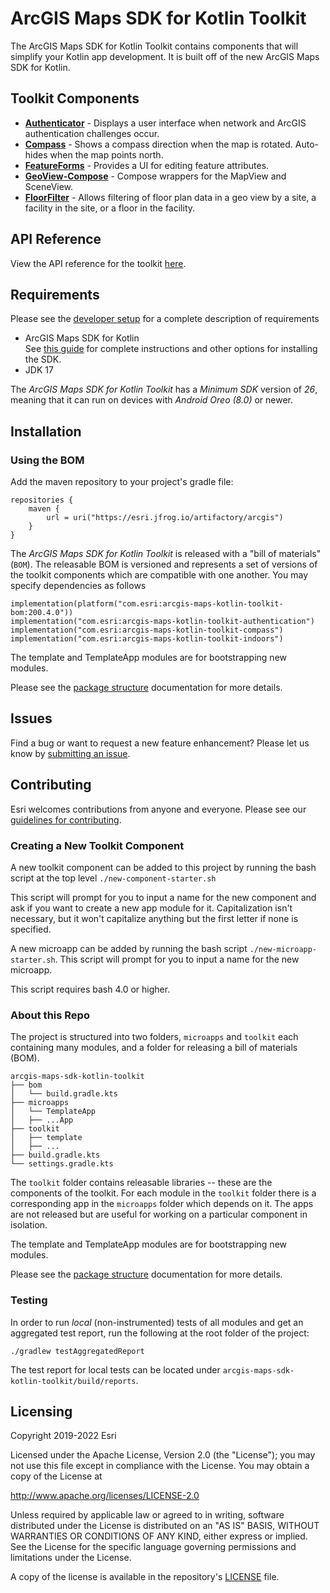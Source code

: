 # ArcGIS Maps SDK for Kotlin Toolkit

The ArcGIS Maps SDK for Kotlin Toolkit contains components that will simplify your Kotlin app development. It is built off of the new ArcGIS Maps SDK for Kotlin.

## Toolkit Components

* **[Authenticator](toolkit/authentication)** - Displays a user interface when network and ArcGIS authentication challenges occur.
* **[Compass](toolkit/compass)** - Shows a compass direction when the map is rotated. Auto-hides when the map points north.
* **[FeatureForms](toolkit/featureforms)** - Provides a UI for editing feature attributes.
* **[GeoView-Compose](toolkit/geoview-compose)** - Compose wrappers for the MapView and SceneView.
* **[FloorFilter](toolkit/indoors)** - Allows filtering of floor plan data in a geo view by a site, a facility in the site, or a floor in the facility.

## API Reference

View the API reference for the toolkit [here](https://developers.arcgis.com/kotlin/toolkit-api-reference/index.html).

## Requirements

Please see the [developer setup](doc/general/developer_setup.md) for a complete description of requirements
* ArcGIS Maps SDK for Kotlin    
  See [this guide](https://developers.arcgis.com/kotlin/install-and-set-up/) for complete instructions and
other options for installing the SDK.
* JDK 17

The *ArcGIS Maps SDK for Kotlin Toolkit* has a *Minimum SDK* version of *26*, meaning that it can run on devices with *Android Oreo (8.0)* or newer.

## Installation

### Using the BOM

Add the maven repository to your project's gradle file:

```
repositories {
    maven {
        url = uri("https://esri.jfrog.io/artifactory/arcgis")
    }
}
```

The *ArcGIS Maps SDK for Kotlin Toolkit* is released with a "bill of materials" (`BOM`). The releasable BOM is versioned and represents a set of versions of the toolkit components which are compatible with one another. You may specify dependencies as follows

```
implementation(platform("com.esri:arcgis-maps-kotlin-toolkit-bom:200.4.0"))
implementation("com.esri:arcgis-maps-kotlin-toolkit-authentication")
implementation("com.esri:arcgis-maps-kotlin-toolkit-compass")
implementation("com.esri:arcgis-maps-kotlin-toolkit-indoors")
```

The template and TemplateApp modules are for bootstrapping new modules.

Please see the [package structure](doc/general/developer_setup.md#package-structure) documentation for more details.

## Issues

Find a bug or want to request a new feature enhancement? Please let us know by [submitting an issue](https://github.com/Esri/arcgis-maps-sdk-kotlin-toolkit/issues/new).

## Contributing

Esri welcomes contributions from anyone and everyone. Please see our [guidelines for contributing](https://github.com/esri/contributing).

### Creating a New Toolkit Component

A new toolkit component can be added to this project by running the bash script at the top level
`./new-component-starter.sh`

This script will prompt for you to input a name for the new component and ask if you want to create a new app module for it.
Capitalization isn't necessary, but it won't capitalize anything but the first letter if none is specified.

A new microapp can be added by running the bash script `./new-microapp-starter.sh`. 
This script will prompt for you to input a name for the new microapp.

This script requires bash 4.0 or higher.

### About this Repo

The project is structured into two folders, `microapps` and `toolkit` each containing many modules, and a folder for releasing a bill of materials (BOM).

```
arcgis-maps-sdk-kotlin-toolkit
├── bom
│   └── build.gradle.kts
├── microapps
│   └── TemplateApp
│   ├── ...App
├── toolkit
│   ├── template
│   ├── ...
├── build.gradle.kts
└── settings.gradle.kts
```
The `toolkit` folder contains releasable libraries -- these are the components of the toolkit.
For each module in the `toolkit` folder there is a corresponding app in the `microapps` folder which depends on it.
The apps are not released but are useful for working on a particular component in isolation.

The template and TemplateApp modules are for bootstrapping new modules.

Please see the [package structure](doc/general/developer_setup.md#package-structure) documentation for more details.

### Testing

In order to run *local* (non-instrumented) tests of all modules and get an aggregated test report, run the following at the root folder of the project:
```
./gradlew testAggregatedReport
```
The test report for local tests can be located under `arcgis-maps-sdk-kotlin-toolkit/build/reports`.

## Licensing

Copyright 2019-2022 Esri

Licensed under the Apache License, Version 2.0 (the "License"); you may not use this file except in compliance with the License. You may obtain a copy of the License at

http://www.apache.org/licenses/LICENSE-2.0

Unless required by applicable law or agreed to in writing, software distributed under the License is distributed on an "AS IS" BASIS, WITHOUT WARRANTIES OR CONDITIONS OF ANY KIND, either express or implied. See the License for the specific language governing permissions and limitations under the License.

A copy of the license is available in the repository's [LICENSE](LICENSE) file.
